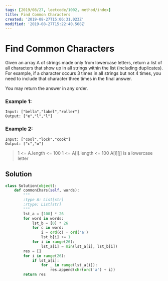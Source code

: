 ```yaml
---
tags: [2019/08/27, leetcode/1002, method/index]
title: Find Common Characters
created: '2019-08-27T15:06:31.023Z'
modified: '2019-08-27T15:22:40.568Z'
---
```


# Find Common Characters

Given an array A of strings made only from lowercase letters, return a list of all characters that show up in all strings within the list (including duplicates).  For example, if a character occurs 3 times in all strings but not 4 times, you need to include that character three times in the final answer.

You may return the answer in any order.


### Example 1:

```
Input: ["bella","label","roller"]
Output: ["e","l","l"]
```

### Example 2:

```
Input: ["cool","lock","cook"]
Output: ["c","o"]
```


> 1 <= A.length <= 100
> 1 <= A[i].length <= 100
> A[i][j] is a lowercase letter

## Solution

```python
class Solution(object):
    def commonChars(self, words):
        """
        :type A: List[str]
        :rtype: List[str]
        """
        lst_a = [100] * 26
        for word in words:
            lst_b = [0] * 26
            for c in word:
                i = ord(c) - ord('a')
                lst_b[i] += 1
            for i in range(26):
                lst_a[i] = min(lst_a[i], lst_b[i])
        res = []
        for i in range(26):
            if lst_a[i]:
                for _ in range(lst_a[i]):
                    res.append(chr(ord('a') + i))
        return res
```
